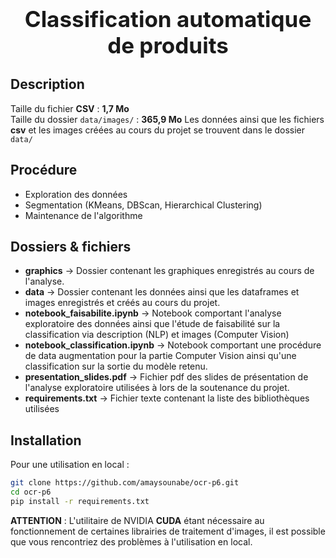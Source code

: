 <h1 style="text-align: center; font-size: 35px;">Classification automatique de produits</h1>

## Description
Taille du fichier **CSV** : **1,7 Mo** <br>
Taille du dossier `data/images/` : **365,9 Mo**
Les données ainsi que les fichiers **csv** et les images créées au cours du projet se trouvent dans le dossier `data/`

## Procédure
- Exploration des données
- Segmentation (KMeans, DBScan, Hierarchical Clustering)
- Maintenance de l'algorithme


## Dossiers & fichiers
- **graphics** &rarr; Dossier contenant les graphiques enregistrés au cours de l'analyse.
- **data** &rarr; Dossier contenant les données ainsi que les dataframes et images enregistrés et créés au cours du projet.
- **notebook_faisabilite.ipynb** &rarr; Notebook comportant l'analyse exploratoire des données ainsi que l'étude de faisabilité sur la classification via description (NLP) et images (Computer Vision)
- **notebook_classification.ipynb** &rarr; Notebook comportant une procédure de data augmentation pour la partie Computer Vision ainsi qu'une classification sur la sortie du modèle retenu.
- **presentation_slides.pdf** &rarr; Fichier pdf des slides de présentation de l'analyse exploratoire utilisées à lors de la soutenance du projet.
- **requirements.txt** &rarr; Fichier texte contenant la liste des bibliothèques utilisées

## Installation
Pour une utilisation en local :

```bash
git clone https://github.com/amaysounabe/ocr-p6.git
cd ocr-p6
pip install -r requirements.txt
```

**ATTENTION** : L'utilitaire de NVIDIA **CUDA** étant nécessaire au fonctionnement de certaines librairies de traitement d'images, il est possible que vous rencontriez des problèmes à l'utilisation en local.